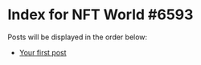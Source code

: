 # Index for NFT World #6593
Posts will be displayed in the order below:

- [Your first post](./001-first.md)

